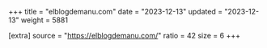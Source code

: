 +++
title = "elblogdemanu.com"
date = "2023-12-13"
updated = "2023-12-13"
weight = 5881

[extra]
source = "https://elblogdemanu.com/"
ratio = 42
size = 6
+++
